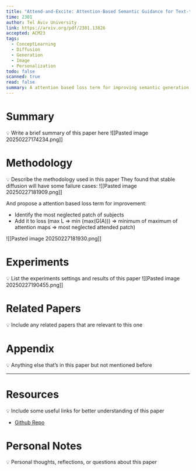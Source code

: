 ```yaml
---
title: "Attend-and-Excite: Attention-Based Semantic Guidance for Text-to-Image Diffusion Models"
time: 2301
author: Tel Aviv University
link: https://arxiv.org/pdf/2301.13826
accepted: ACM23
tags:
  - ConceptLearning
  - Diffusion
  - Generation
  - Image
  - Personalization
todo: false
scanned: true
read: false
summary: A attention based loss term for improving semantic generation.
---
```

# Summary
💡 Write a brief summary of this paper here
![[Pasted image 20250227174234.png]]

# Methodology
💡 Describe the methodology used in this paper
They found that stable diffusion will have some failure cases:
![[Pasted image 20250227181909.png]]

And propose a attention based loss term for improvement:
- Identify the most neglected patch of subjects
- Add it to loss (max L => min (max(G(A))) => minimum of maximum of attention maps => most neglected attended patch)

![[Pasted image 20250227181930.png]]
# Experiments
💡 List the experiments settings and results of this paper
![[Pasted image 20250227190455.png]]
# Related Papers
💡 Include any related papers that are relevant to this one

# Appendix
💡 Anything else that’s in this paper but not mentioned before

---
# Resources
💡 Include some useful links for better understanding of this paper
- [Github Repo](https://github.com/yuval-alaluf/Attend-and-Excite)
# Personal Notes
💡 Personal thoughts, reflections, or questions about this paper
